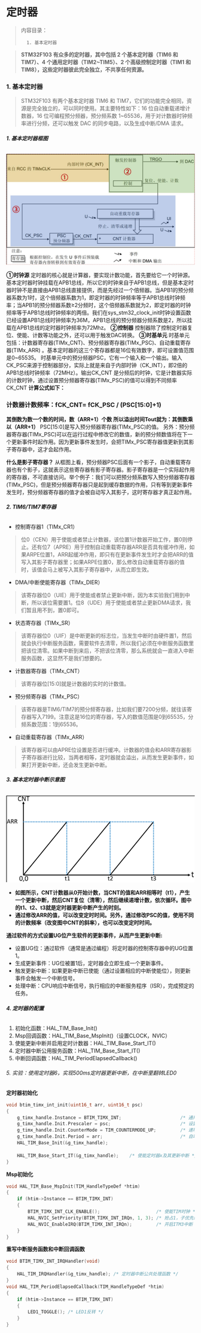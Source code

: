 <!--
 * @Date: 2024-06-06
 * @LastEditors: GoKo-Son626
 * @LastEditTime: 2024-07-12
 * @FilePath: \STM32_Study\入门篇\6.Timer\Basic_timer.md
 * @Description: 定时器学习的笔记和代码实践
-->

# 定时器

> 内容目录：
> 
>       1. 基本定时器 


> **STM32F103 有众多的定时器，其中包括 2 个基本定时器（TIM6 和 TIM7）、4 个通用定时器（TIM2~TIM5）、2 个高级控制定时器（TIM1 和 TIM8），这些定时器彼此完全独立，不共享任何资源。**

### 1. 基本定时器

> STM32F103 有两个基本定时器 TIM6 和 TIM7，它们的功能完全相同，资源是完全独立的，可以同时使用。其主要特性如下：16 位自动重载递增计数器，16 位可编程预分频器，预分频系数 1~65536，用于对计数器时钟频率进行分频，还可以触发 DAC 的同步电路，以及生成中断/DMA 请求。

###### **1. 基本定时器框图**
![基本定时器框图](Pictures/基本定时器框图.png)

**①时钟源**
定时器的核心就是计算器，要实现计数功能，首先要给它一个时钟源。基本定时器时钟挂载在APB1总线，所以它的时钟来自于APB1总线，但是基本定时器时钟不是直接由APB1总线直接提供，而是先经过一个倍频器。当APB1的预分频器系数为1时，这个倍频器系数为1，即定时器的时钟频率等于APB1总线时钟频率；当APB1的预分频器系数≥2分频时，这个倍频器系数就为2，即定时器的时钟频率等于APB1总线时钟频率的两倍。我们在sys_stm32_clock_init时钟设置函数已经设置APB1总线时钟频率为36M，APB1总线的预分频器分频系数是2，所以挂载在APB1总线的定时器时钟频率为72Mhz。
**②控制器**
控制器除了控制定时器复位、使能、计数等功能之外，还可以用于触发DAC转换。
**③时基单元**
时基单元包括：计数器寄存器(TIMx_CNT)、预分频器寄存器(TIMx_PSC)、自动重载寄存器(TIMx_ARR) 。基本定时器的这三个寄存器都是16位有效数字，即可设置值范围是0~65535。
时基单元中的预分频器PSC，它有一个输入和一个输出。输入CK_PSC来源于控制器部分，实际上就是来自于内部时钟（CK_INT），即2倍的APB1总线时钟频率（72MHz）。输出CK_CNT 是分频后的时钟，它是计数器实际的计数时钟，通过设置预分频器寄存器(TIMx_PSC)的值可以得到不同频率CK_CNT
**计算公式如下：**
### **计数器计数频率：fCK_CNT= fCK_PSC / (PSC[15:0]+1)**
**其倒数为数一个数的时间，数（ARR+1）个数**
**所以溢出时间Tout就为：其倒数乘以（ARR+1）**
PSC[15:0]是写入预分频器寄存器(TIMx_PSC)的值。
另外：预分频器寄存器(TIMx_PSC)可以在运行过程中修改它的数值，新的预分频数值将在下一个更新事件时起作用。因为更新事件发生时，会把TIMx_PSC寄存器值更新到其影子寄存器中，这才会起作用。

**什么是影子寄存器？**
从框图上看，预分频器PSC后面有一个影子，自动重载寄存器也有个影子，这就表示这些寄存器有影子寄存器。影子寄存器是一个实际起作用的寄存器，不可直接访问。举个例子：我们可以把预分频系数写入预分频器寄存器(TIMx_PSC)，但是预分频器寄存器只是起到缓存数据的作用，只有等到更新事件发生时，预分频器寄存器的值才会被自动写入其影子，这时寄存器才真正起作用。

###### **2. TIM6/TIM7寄存器**
- 控制寄存器1（TIMx_CR1）
> 位0（CEN）用于使能或者禁止计数器，该位置1计数器开始工作，置0则停止。还有位7（APRE）用于控制自动重载寄存器ARR是否具有缓冲作用，如果ARPE位置1，ARR起缓冲作用，即只有在更新事件发生时才会把ARR的值写入其影子寄存器里；如果ARPE位置0，那么修改自动重载寄存器的值时，该值会马上被写入其影子寄存器中，从而立即生效。

- DMA/中断使能寄存器（TIMx_DIER）
> 该寄存器位0（UIE）用于使能或者禁止更新中断，因为本实验我们用到中断，所以该位需要置1。位8（UDE）用于使能或者禁止更新DMA请求，我们暂且用不到，置0即可。

- 状态寄存器（TIMx_SR）
> 该寄存器位0（UIF）是中断更新的标志位，当发生中断时由硬件置1，然后就会执行中断服务函数，需要软件去清零，所以我们必须在中断服务函数里把该位清零。如果中断到来后，不把该位清零，那么系统就会一直进入中断服务函数，这显然不是我们想要的。

- 计数器寄存器（TIMx_CNT）
> 该寄存器位[15:0]就是计数器的实时的计数值。

- 预分频寄存器（TIMx_PSC）
> 该寄存器是TIM6/TIM7的预分频寄存器，比如我们要7200分频，就往该寄存器写入7199。注意这是16位的寄存器，写入的数值范围是0到65535，分频系数范围：1到65536。

- 自动重载寄存器（TIMx_ARR）
> 该寄存器可以由APRE位设置是否进行缓冲。计数器的值会和ARR寄存器影子寄存器进行比较，当两者相等，定时器就会溢出，从而发生更新事件，如果打开更新中断，还会发生更新中断。

###### **3. 基本定时器中断示意图**
![基本定时器中断示意图](Pictures/基本定时器中断示意图.png)

- **如图所示，CNT计数器从0开始计数，当CNT的值和ARR相等时（t1），产生一个更新中断，然后CNT复位（清零），然后继续递增计数，依次循环。图中的t1、t2、t3就是定时器更新中断产生的时刻。**
- **通过修改ARR的值，可以改变定时时间。另外，通过修改PSC的值，使用不同的计数频率（改变图中CNT的斜率），也可以改变定时时间。**

**通过软件的方式设置UG位产生软件的更新事件，从而产生更新中断:**
- 设置UG位：通过软件（通常是通过编程）将定时器的控制寄存器中的UG位置1。
- 生成更新事件：UG位被置1后，定时器会立即生成一个更新事件。
- 触发更新中断：如果更新中断已使能（通过设置相应的中断使能位），则更新事件会触发一个中断信号。
- 处理中断：CPU响应中断信号，执行相应的中断服务程序（ISR），完成预定的任务。

###### **4. 定时器的配置**

1.  初始化函数：HAL_TIM_Base_Init()
2.  Msp回调函数：HAL_TIM_Base_MspInit()（设置CLOCK，NVIC）
3.  使能更新中断并启用定时计数器：HAL_TIM_Base_Start_IT() 
4.  定时器中断公用服务函数：HAL_TIM_Base_Start_IT() 
5.  中断回调函数：HAL_TIM_PeriodElapsedCallback()

###### 5. 实验：使用定时器6，实现500ms定时器更新中断，在中断里翻转LED0

**定时器初始化**
```c
void btim_timx_int_init(uint16_t arr, uint16_t psc)
{
    g_timx_handle.Instance = BTIM_TIMX_INT;                      /* 通用定时器X */
    g_timx_handle.Init.Prescaler = psc;                          /* 设置预分频系数 */
    g_timx_handle.Init.CounterMode = TIM_COUNTERMODE_UP;         /* 递增计数模式 */
    g_timx_handle.Init.Period = arr;                             /* 自动装载值 */
    HAL_TIM_Base_Init(&g_timx_handle);

    HAL_TIM_Base_Start_IT(&g_timx_handle);    /* 使能定时器x及其更新中断 */
}
```
**Msp初始化**
```c
void HAL_TIM_Base_MspInit(TIM_HandleTypeDef *htim)
{
    if (htim->Instance == BTIM_TIMX_INT)
    {
        BTIM_TIMX_INT_CLK_ENABLE();                     /* 使能TIM时钟 */
        HAL_NVIC_SetPriority(BTIM_TIMX_INT_IRQn, 1, 3); /* 抢占1，子优先级3，组2 */
        HAL_NVIC_EnableIRQ(BTIM_TIMX_INT_IRQn);         /* 开启ITM3中断 */
    }
}
```
**重写中断服务函数和中断回调函数**
```c
void BTIM_TIMX_INT_IRQHandler(void)
{
    HAL_TIM_IRQHandler(&g_timx_handle); /* 定时器中断公共处理函数 */
}
void HAL_TIM_PeriodElapsedCallback(TIM_HandleTypeDef *htim)
{
    if (htim->Instance == BTIM_TIMX_INT)
    {
        LED1_TOGGLE(); /* LED1反转 */
    }
}
```
